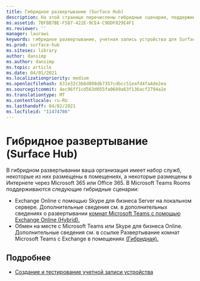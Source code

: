 ```yaml
---
title: Гибридное развертывание (Surface Hub)
description: На этой странице перечислены гибридные сценарии, поддерживаемые Microsoft Teams Rooms.
ms.assetid: 7BFBB7BE-F587-422E-9CE4-C9DDF829E4F1
ms.reviewer: ''
manager: laurawi
keywords: гибридное развертывание, учетная запись устройства для Surface Hub, Exchange в локальной среде, Exchange в облаке
ms.prod: surface-hub
ms.sitesec: library
author: dansimp
ms.author: dansimp
ms.topic: article
ms.date: 04/01/2021
ms.localizationpriority: medium
ms.openlocfilehash: 631e32c3b6d898db7357cdbcc51eafd4fa4de2ea
ms.sourcegitcommit: 4ec96ff1cd563d055fa0689a63f136acf2794a2e
ms.translationtype: MT
ms.contentlocale: ru-RU
ms.lasthandoff: 04/02/2021
ms.locfileid: "11474786"
---
```

# <a name="hybrid-deployment-surface-hub"></a>Гибридное развертывание (Surface Hub)

В гибридном развертывании ваша организация имеет набор служб, некоторые из них размещены в помещениях, а некоторые размещены в Интернете через Microsoft 365 или Office 365. В Microsoft Teams Rooms поддерживаются следующие гибридные сценарии:

- Exchange Online с помощью Skype для бизнеса Server на локальном сервере. Дополнительные сведения см. в дополнительных сведениях о развертывании [комнат Microsoft Teams с помощью Exchange Online (Hybrid).](https://docs.microsoft.com/microsoftteams/rooms/with-exchange-online)
- Обмен на месте с Microsoft Teams или Skype для бизнеса Online. Дополнительные сведения см. в ссылке Развертывание комнат Microsoft Teams с Exchange в помещениях [(Гибридная).](https://docs.microsoft.com/microsoftteams/rooms/with-exchange-on-premises)

## <a name="learn-more"></a>Подробнее

- [Создание и тестирование учетной записи устройства](create-and-test-a-device-account-surface-hub.md)